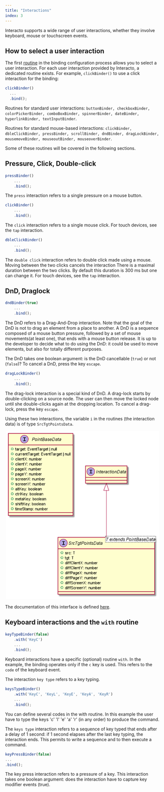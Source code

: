 ```yaml
---
title: "Interactions"
index: 3
---
```


Interacto supports a wide range of user interactions, whether they involve keyboard, mouse or touchscreen events.

## How to select a user interaction

The first [routine](./routines) in the binding configuration process allows you to select a user interaction.
For each user interaction provided by Interacto, a dedicated routine exists.
For example, `clickBinder()` to use a click interaction for the binding:

```ts
clickBinder()
  ...
  .bind();
```

Routines for standard user interactions:
`buttonBinder, checkboxBinder, colorPickerBinder, comboBoxBinder, spinnerBinder, dateBinder,
hyperlinkBinder, textInputBinder`.

Routines for standard mouse-based interactions:
`clickBinder, dbleClickBinder, pressBinder, scrollBinder, dndBinder, dragLockBinder,
mousemoveBinder, mouseoutBinder, mouseoverBinder`.

Some of these routines will be covered in the following sections.

## Pressure, Click, Double-click

```ts
pressBinder()
    ...
    .bind();
```

The `press` interaction refers to a single pressure on a mouse button.

```ts
clickBinder()
    ...
    .bind();
```

The `click` interaction refers to a single mouse click. For touch devices, see the `tap` interaction.

```ts
dbleClickBinder()
    ...
    .bind();
```

The `double click` interaction refers to double click made using a mouse.
Moving between the two clicks cancels the interaction
There is a maximal duration between the two clicks. By default this duration is 300 ms but one can change it.
For touch devices, see the `tap` interaction.

## DnD, Draglock

```ts
dndBinder(true)
    ...
    .bind();
```

The DnD refers to a Drag-And-Drop interaction.
Note that the goal of the DnD is not to drag an element from a place to another.
A DnD is a sequence composed of a mouse button pressure, followed by a set of mouse movements(at least one),
that ends with a mouse button release.
It is up to the developer to decide what to do using the DnD: it could be used to move elements,
but also for totally different purposes.

The DnD takes one boolean argument: is the DnD cancellable (`true`) or not (`false`)? To cancel a DnD, press the key `escape`.

```ts
dragLockBinder()
    ...
    .bind();
```

The drag-lock interaction is a special kind of DnD.
A drag-lock starts by double-clicking on a source node. The user can then move the locked node until she double-clicks again at the dropping location.
To cancel a drag-lock, press the key `escape`.

Using these two interactions, the variable `i` in the routines (the interaction data) is of type `SrcTgtPointsData`.


<div style="width: 500px; margin-left: auto; margin-right: auto">
    <img src="srctgtpointdata2.png" alt="SrcTgtPointData class diagram"/>
</div>

The documentation of this interface is defined [here](https://interacto.github.io/ts-docs/interfaces/srctgtpointsdata.html).

## Keyboard interactions and the `with` routine

```ts
keyTypeBinder(false)
    .with('KeyC')
    ...
    .bind();
```

Keyboard interactions have a specific (optional) routine `with`.
In the example, the binding operates only if the `c` key is used. This refers to the `code` of the keyboard event.

The interaction `key type` refers to a key typing.

```ts
keysTypeBinder()
    .with('KeyC', 'KeyL', 'KeyE', 'KeyA', 'KeyR')
    ...
    .bind();
```

You can define several codes in the with routine. In this example the user have to type the keys 'c' 'l' 'e' 'a' 'r'
(in any order) to produce the command.

The `keys type` interaction refers to a sequence of key typed that ends after a delay of 1 second: if 1 second elapses
after the last key typing, the interaction ends. This permits to write a sequence and to then execute a command.

```ts
keyPressBinder(false)
...
.bind();
```

The key press interaction refers to a pressure of a key. This interaction takes one boolean argument:
does the interaction have to capture key modifier events (true).
